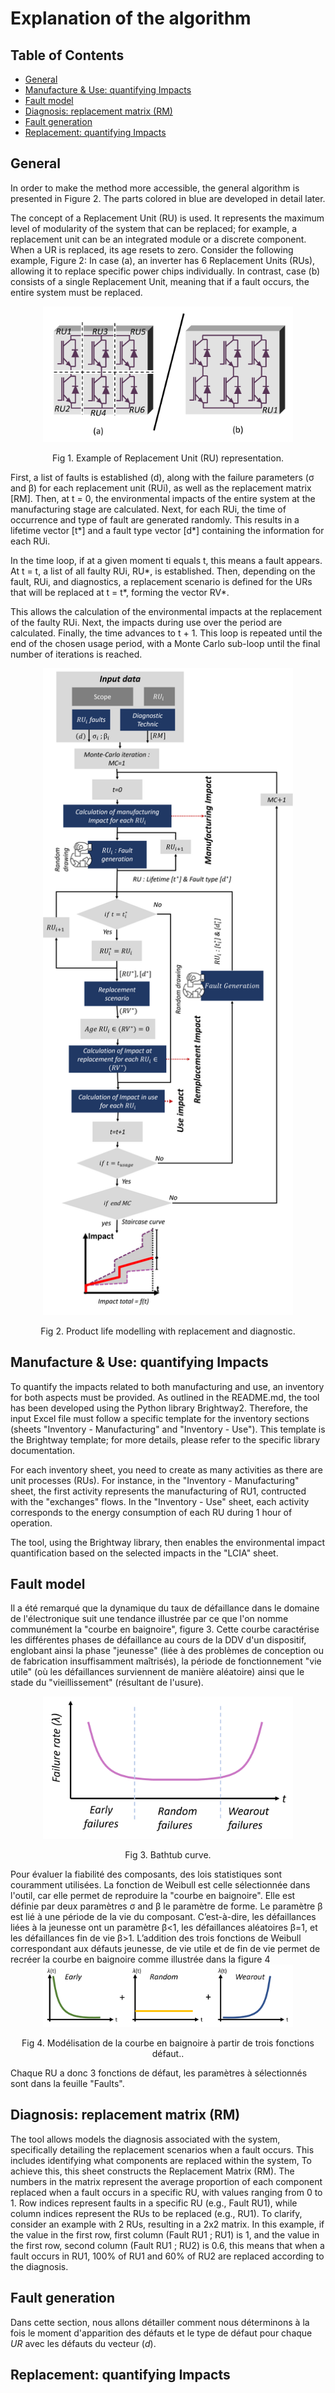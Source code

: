 # Explanation of the algorithm

## Table of Contents
- [General](#general)
- [Manufacture & Use: quantifying Impacts](#manufacture-and-use-quantifying-impacts)
- [Fault model](#fault-model)
- [Diagnosis: replacement matrix (RM)](#Diagnosis-replacement-matrix-RM)
- [Fault generation](#Fault-generation)
- [Replacement: quantifying Impacts](#Replacement-quantifying-Impacts)

## General
In order to make the method more accessible, the general algorithm is presented in Figure 2. The parts colored in blue are developed in detail later.

The concept of a Replacement Unit (RU) is used. It represents the maximum level of modularity of the system that can be replaced; for example, a replacement unit can be an integrated module or a discrete component. When a UR is replaced, its age resets to zero. Consider the following example, Figure 2: In case (a), an inverter has 6 Replacement Units (RUs), allowing it to replace specific power chips individually. In contrast, case (b) consists of a single Replacement Unit, meaning that if a fault occurs, the entire system must be replaced.
<div align="center">
    <img src="../Images/RU.png" width="400"/>
    <p>Fig 1. Example of Replacement Unit (RU) representation.
</div> 

First, a list of faults is established (d), along with the failure parameters (σ and β) for each replacement unit (RUi), as well as the replacement matrix [RM]. Then, at t = 0, the environmental impacts of the entire system at the manufacturing stage are calculated. Next, for each RUi, the time of occurrence and type of fault are generated randomly. This results in a lifetime vector [t*] and a fault type vector [d*] containing the information for each RUi.

In the time loop, if at a given moment ti equals t, this means a fault appears. At t = t, a list of all faulty RUi, RU*, is established. Then, depending on the fault, RUi, and diagnostics, a replacement scenario is defined for the URs that will be replaced at t = t*, forming the vector RV*.

This allows the calculation of the environmental impacts at the replacement of the faulty RUi. Next, the impacts during use over the period are calculated. Finally, the time advances to t + 1. This loop is repeated until the end of the chosen usage period, with a Monte Carlo sub-loop until the final number of iterations is reached.

<div align="center">
    <img src="../Images/Algorithm.png" width="400"/>
    <p>Fig 2. Product life modelling with replacement and diagnostic.
</div>

## Manufacture & Use: quantifying Impacts
To quantify the impacts related to both manufacturing and use, an inventory for both aspects must be provided. As outlined in the README.md, the tool has been developed using the Python library Brightway2. Therefore, the input Excel file must follow a specific template for the inventory sections (sheets "Inventory - Manufacturing" and "Inventory - Use"). This template is the Brightway template; for more details, please refer to the specific library documentation.

For each inventory sheet, you need to create as many activities as there are unit processes (RUs). For instance, in the "Inventory - Manufacturing" sheet, the first activity represents the manufacturing of RU1, contructed with the "exchanges" flows. In the "Inventory - Use" sheet, each activity corresponds to the energy consumption of each RU during 1 hour of operation.

The tool, using the Brightway library, then enables the environmental impact quantification based on the selected impacts in the "LCIA" sheet.


## Fault model
Il a été remarqué que la dynamique du taux de défaillance dans le domaine de l'électronique suit une tendance illustrée par ce que l'on nomme communément la "courbe en baignoire", figure 3. Cette courbe caractérise les différentes phases de défaillance au cours de la DDV d'un dispositif, englobant ainsi la phase "jeunesse" (liée à des problèmes de conception ou de fabrication insuffisamment maîtrisés), la période de fonctionnement "vie utile" (où les défaillances surviennent de manière aléatoire) ainsi que le stade du "vieillissement" (résultant de l'usure).
<div align="center">
    <img src="../Images/bathcurve.png" width="400"/>
    <p>Fig 3. Bathtub curve.
</div>
Pour évaluer la fiabilité des composants, des lois statistiques sont couramment utilisées. La fonction de Weibull est celle sélectionnée dans l'outil, car elle permet de reproduire la "courbe en baignoire". Elle est définie par deux paramètres σ and β le paramètre de forme. Le paramètre β est lié à une période de la vie du composant. C’est-à-dire, les défaillances liées à la jeunesse ont un paramètre β<1, les défaillances aléatoires β=1, et les défaillances fin de vie β>1. L’addition des trois fonctions de Weibull correspondant aux défauts jeunesse, de vie utile et de fin de vie permet de recréer la courbe en baignoire comme illustrée dans la figure 4
<div align="center">
    <img src="../Images/ERW.png" width="400"/>
    <p>Fig 4. Modélisation de la courbe en baignoire à partir de trois fonctions défaut..
</div>
Chaque RU a donc 3 fonctions de défaut, les paramètres à sélectionnés sont dans la feuille "Faults".
    
##  Diagnosis: replacement matrix (RM)
The tool allows models the diagnosis associated with the system, specifically detailing the replacement scenarios when a fault occurs. This includes identifying what components are replaced within the system, To achieve this, this sheet constructs the Replacement Matrix (RM). The numbers in the matrix represent the average proportion of each component replaced when a fault occurs in a specific RU, with values ranging from 0 to 1. Row indices represent faults in a specific RU (e.g., Fault RU1), while column indices represent the RUs to be replaced (e.g., RU1).
To clarify, consider an example with 2 RUs, resulting in a 2x2 matrix. In this example, if the value in the first row, first column (Fault RU1 ; RU1) is 1, and the value in the first row, second column (Fault RU1 ; RU2) is 0.6, this means that when a fault occurs in RU1, 100% of RU1 and 60% of RU2 are replaced according to the diagnosis.

##  Fault generation

Dans cette section, nous allons détailler comment nous déterminons à la fois le moment d'apparition des défauts et le type de défaut pour chaque $UR$ avec les défauts du vecteur $(d)$.


##  Replacement: quantifying Impacts


